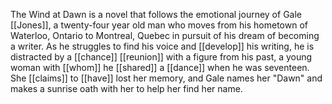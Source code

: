 The Wind at Dawn is a novel that follows the emotional journey of Gale [[Jones]], a twenty-four year old man who moves from his hometown of Waterloo, Ontario to Montreal, Quebec in pursuit of his dream of becoming a writer. As he struggles to find his voice and [[develop]] his writing, he is distracted by a [[chance]] [[reunion]] with a figure from his past, a young woman with [[whom]] he [[shared]] a [[dance]] when he was seventeen. She [[claims]] to [[have]] lost her memory, and Gale names her "Dawn" and makes a sunrise oath with her to help her find her name.